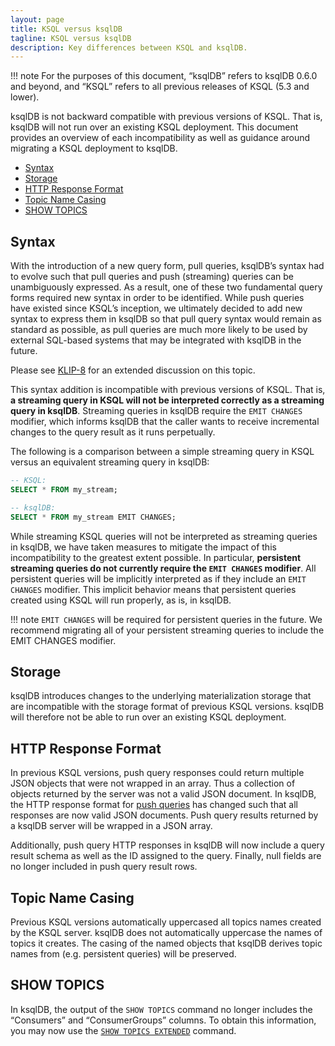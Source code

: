 ```yaml
---
layout: page
title: KSQL versus ksqlDB
tagline: KSQL versus ksqlDB
description: Key differences between KSQL and ksqlDB.
---
```


!!! note
    For the purposes of this document, “ksqlDB” refers to ksqlDB 0.6.0 and beyond, and “KSQL” refers to all previous releases of KSQL (5.3 and lower).

ksqlDB is not backward compatible with previous versions of KSQL. That is, ksqlDB will not run over an existing KSQL deployment. This document provides  an overview of each incompatibility as well as guidance around migrating a KSQL deployment to ksqlDB.

- [Syntax](#syntax)
- [Storage](#storage)
- [HTTP Response Format](#http-response-format)
- [Topic Name Casing](#topic-name-casing)
- [SHOW TOPICS](#show-topics)

Syntax
---------

With the introduction of a new query form, pull queries, ksqlDB’s syntax had to evolve such that pull queries and push (streaming) queries can be unambiguously expressed. As a result, one of these two fundamental query forms required new syntax in order to be identified. While push queries have existed since KSQL’s inception, we ultimately decided to add new syntax to express them in ksqlDB so that pull query syntax would remain as standard as possible, as pull queries are much more likely to be used by external SQL-based systems that may be integrated with ksqlDB in the future.

Please see [KLIP-8](https://github.com/confluentinc/ksql/blob/master/design-proposals/klip-8-queryable-state-stores.md) for an extended discussion on this topic.

This syntax addition is incompatible with previous versions of KSQL. That is, **a streaming query in KSQL will not be interpreted correctly as a streaming query in ksqlDB**. Streaming queries in ksqlDB require the `EMIT CHANGES` modifier, which informs ksqlDB that the caller wants to receive incremental changes to the query result as it runs perpetually.

The following is a comparison between a simple streaming query in KSQL versus an equivalent streaming query in ksqlDB:

```sql
-- KSQL:
SELECT * FROM my_stream;

-- ksqlDB:
SELECT * FROM my_stream EMIT CHANGES;
```

While streaming KSQL queries will not be interpreted as streaming queries in ksqlDB, we have taken measures to mitigate the impact of this incompatibility to the greatest extent possible. In particular, **persistent streaming queries do not currently require the `EMIT CHANGES` modifier**. All persistent queries will be implicitly interpreted as if they include an `EMIT CHANGES` modifier. This implicit behavior means that persistent queries created using KSQL will run properly, as is, in ksqlDB.

!!! note
    `EMIT CHANGES` will be required for persistent queries in the future. We recommend migrating all of your persistent streaming queries to include the EMIT CHANGES modifier.

Storage
--------

ksqlDB introduces changes to the underlying materialization storage that are incompatible with the storage format of previous KSQL versions. ksqlDB will therefore not be able to run over an existing KSQL deployment.

HTTP Response Format
-----------------------

In previous KSQL versions, push query responses could return multiple JSON objects that were not wrapped in an array. Thus a collection of objects returned by the server was not a valid JSON document. In ksqlDB, the HTTP response format for [push queries](/concepts/queries/push) has changed such that all responses are now valid JSON documents. Push query results returned by a ksqlDB server will be wrapped in a JSON array.

Additionally, push query HTTP responses in ksqlDB will now include a query result schema as well as the ID assigned to the query. Finally, null fields are no longer included in push query result rows.

Topic Name Casing
--------------------

Previous KSQL versions automatically uppercased all topics names created by the KSQL server. ksqlDB does not automatically uppercase the names of topics it creates. The casing of the named objects that ksqlDB derives topic names from (e.g. persistent queries) will be preserved.

SHOW TOPICS
--------------

In ksqlDB, the output of the `SHOW TOPICS` command no longer includes the “Consumers” and “ConsumerGroups” columns. To obtain this information, you may now use the [`SHOW TOPICS EXTENDED`](/developer-guide/ksqldb-reference/show-topics/) command.
